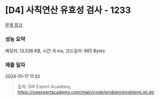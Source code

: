 # [D4] 사칙연산 유효성 검사 - 1233 

[문제 링크](https://swexpertacademy.com/main/code/problem/problemDetail.do?contestProbId=AV141176AIwCFAYD) 

### 성능 요약

메모리: 13,536 KB, 시간: 6 ms, 코드길이: 865 Bytes

### 제출 일자

2024-01-17 11:32



> 출처: SW Expert Academy, https://swexpertacademy.com/main/code/problem/problemList.do